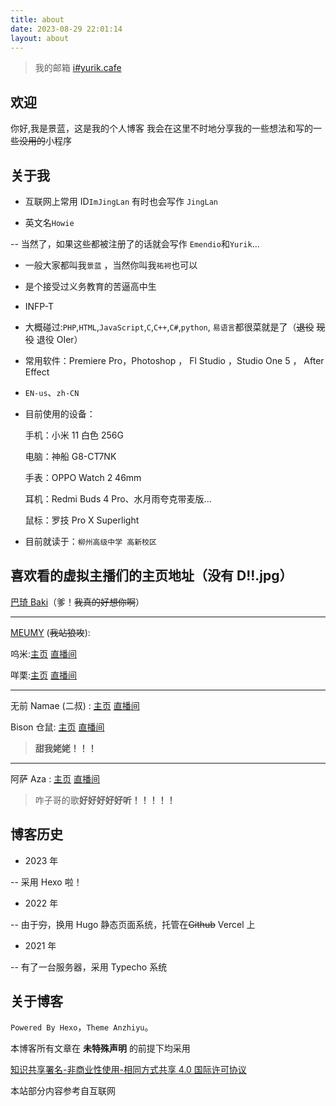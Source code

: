 ```yaml
---
title: about
date: 2023-08-29 22:01:14
layout: about
---
```


> 我的邮箱 [i#yurik.cafe](mailto:i@yurik.cafe)

## 欢迎

你好,我是景蓝，这是我的个人博客
我会在这里不时地分享我的一些想法和写的一些~~没用的~~小程序

## 关于我

-   互联网上常用 ID`ImJingLan` 有时也会写作 `JingLan`

-   英文名`Howie`

-- 当然了，如果这些都被注册了的话就会写作 `Emendio`和`Yurik`...

-   一般大家都叫我`景蓝` ，当然你叫我`祐袔`也可以

-   是个接受过义务教育的苦逼高中生

-   INFP-T

-   大概碰过:`PHP`,`HTML`,`JavaScript`,`C`,`C++`,`C#`,`python`, `易语言`都很菜就是了（~~退役~~ ~~现役~~ 退役 OIer）

-   常用软件：Premiere Pro，Photoshop ， Fl Studio ，Studio One 5 ， After Effect

-   `EN-us`、`zh-CN`

-   目前使用的设备：

    手机：小米 11 白色 256G

    电脑：神船 G8-CT7NK

    手表：OPPO Watch 2 46mm

    耳机：Redmi Buds 4 Pro、水月雨夸克带麦版...

    鼠标：罗技 Pro X Superlight

-   目前就读于：`柳州高级中学 高新校区`

## 喜欢看的虚拟主播们的主页地址（没有 D!!.jpg）

[巴琦 Baki](https://space.bilibili.com/1588646945)（爹！~~我真的好想你啊~~）

---

[MEUMY](https://meumy.club/#/) (~~我站狼攻~~):

呜米:[主页](https://space.bilibili.com/617459493) [直播间](https://live.bilibili.com/22384516)

咩栗:[主页](https://space.bilibili.com/745493/) [直播间](https://live.bilibili.com/8792912)

---

无前 Namae (二叔) : [主页](https://space.bilibili.com/29080) [直播间](https://live.bilibili.com/12576972)

Bison 仓鼠: [主页](https://space.bilibili.com/136107) [直播间](http://live.bilibili.com/77386)

> **甜我姥姥！！！**

---

阿萨 Aza : [主页](https://space.bilibili.com/480680646) [直播间](https://live.bilibili.com/21696950)

> 咋子哥的歌**好好好好好听！！！！！**

## 博客历史

-   2023 年

-- 采用 Hexo 啦！

-   2022 年

-- 由于~~穷~~，换用 Hugo 静态页面系统，托管在~~Github~~ Vercel 上

-   2021 年

-- 有了一台服务器，采用 Typecho 系统

## 关于博客

`Powered By Hexo`，`Theme Anzhiyu`。

本博客所有文章在 **未特殊声明** 的前提下均采用

[知识共享署名-非商业性使用-相同方式共享 4.0 国际许可协议](http://creativecommons.org/licenses/by-nc-sa/4.0/)

本站部分内容参考自互联网
